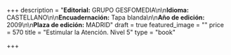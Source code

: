+++
description = "**Editorial:** GRUPO GESFOMEDIA\n\n**Idioma:** CASTELLANO\n\n**Encuadernación:** Tapa blanda\n\n**Año de edición:** 2009\n\n**Plaza de edición:** MADRID"
draft = true
featured_image = ""
price = 570
title = "Estimular la Atención. Nivel 5"
type = "book"

+++
